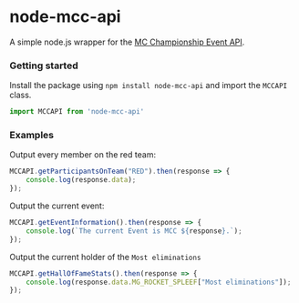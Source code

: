 # node-mcc-api
A simple node.js wrapper for the [MC Championship Event API](https://github.com/Noxcrew/mcchampionship-api).

### Getting started
Install the package using ``npm install node-mcc-api`` and import the ``MCCAPI`` class.
```javascript
import MCCAPI from 'node-mcc-api'
```

### Examples 

Output every member on the red team: 
```javascript
MCCAPI.getParticipantsOnTeam("RED").then(response => {
    console.log(response.data);
});
```
Output the current event: 
```javascript
MCCAPI.getEventInformation().then(response => {
    console.log(`The current Event is MCC ${response}.`);
});
```

Output the current holder of the ``Most eliminations``
```javascript
MCCAPI.getHallOfFameStats().then(response => {
    console.log(response.data.MG_ROCKET_SPLEEF["Most eliminations"]);
});
```
